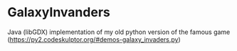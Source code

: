 # GalaxyInvanders

Java (libGDX) implementation of my old python version of the famous game (https://py2.codeskulptor.org/#demos-galaxy_invaders.py)
